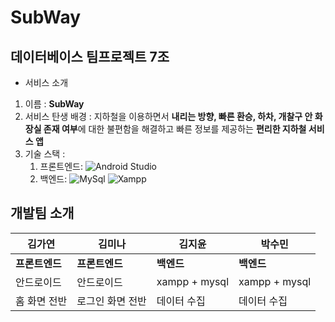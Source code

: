 # SubWay

## 데이터베이스 팀프로젝트 7조

- 서비스 소개

1. 이름 : **SubWay**
2. 서비스 탄생 배경 : 지하철을 이용하면서 **내리는 방향, 빠른 환승, 하차, 개찰구 안 화장실 존재 여부**에 대한 불편함을 해결하고 빠른 정보를 제공하는 **편리한 지하철 서비스 앱**
3. 기술 스택 :
   1. 프론트엔드: ![Android Studio](https://img.shields.io/badge/Android%20Studio-3DDC84.svg?&style=for-the-badge&logo=Android%20Studio&logoColor=white)
   2. 백엔드: ![MySql](https://img.shields.io/badge/MySql-%234479A1.svg?&style=for-the-badge&logo=MySql&logoColor=white)
   ![Xampp](https://img.shields.io/badge/Xampp-%23FB7A24.svg?&style=for-the-badge&logo=Xampp&logoColor=white)

## 개발팀 소개
|김가연|김미나|김지윤|박수민|
|------|---|---|---|
|**프론트엔드**|**프론트엔드**|**백엔드**|**백엔드**|
|안드로이드|안드로이드|xampp + mysql|xampp + mysql|
|홈 화면 전반|로그인 화면 전반|데이터 수집|데이터 수집|
